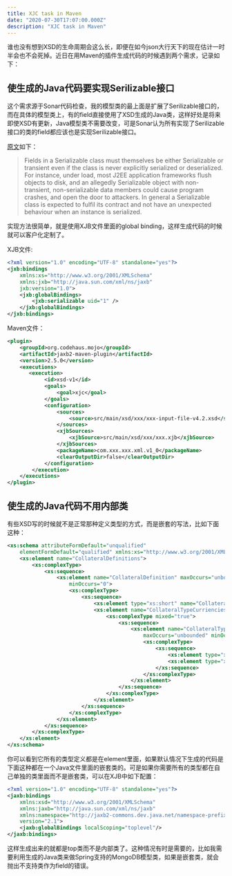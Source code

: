 ```yaml
---
title: XJC task in Maven
date: "2020-07-30T17:07:00.000Z"
description: "XJC task in Maven"
---
```


谁也没有想到XSD的生命周期会这么长，即便在如今json大行天下的现在估计一时半会也不会死掉。近日在用Maven的插件生成代码的时候遇到两个需求，记录如下：

## 使生成的Java代码要实现Serilizable接口

这个需求源于Sonar代码检查，我的模型类的最上面是扩展了Serilizable接口的，而在具体的模型类上，有的field直接使用了XSD生成的Java类，这样好处是将来即使XSD有更新，Java模型类不需要改变，可是Sonar认为所有实现了Serilizable接口的类的field都应该也是实现Serilizable接口。 

[原文](https://rules.sonarsource.com/java/RSPEC-1948)如下：
>Fields in a Serializable class must themselves be either Serializable or transient even if the class is never explicitly serialized or deserialized. For instance, under load, most J2EE application frameworks flush objects to disk, and an allegedly Serializable object with non-transient, non-serializable data members could cause program crashes, and open the door to attackers. In general a Serializable class is expected to fulfil its contract and not have an unexpected behaviour when an instance is serialized.

实现方法很简单，就是使用XJB文件里面的global binding，这样生成代码的时候就可以客户化定制了。

XJB文件:

```xml
<?xml version="1.0" encoding="UTF-8" standalone="yes"?>
<jxb:bindings 
    xmlns:xs="http://www.w3.org/2001/XMLSchema"
    xmlns:jxb="http://java.sun.com/xml/ns/jaxb"
    jxb:version="1.0">
	<jxb:globalBindings>
		<jxb:serializable uid="1" />
	</jxb:globalBindings>
</jxb:bindings>
```

Maven文件：

```xml
<plugin>
    <groupId>org.codehaus.mojo</groupId>
    <artifactId>jaxb2-maven-plugin</artifactId>
    <version>2.5.0</version>
    <executions>
       <execution>
            <id>xsd-v1</id>
            <goals>
                <goal>xjc</goal>
            </goals>
            <configuration>
                <sources>
                    <source>src/main/xsd/xxx/xxx-input-file-v4.2.xsd</source>
                </sources>
                <xjbSources>
                    <xjbSource>src/main/xsd/xxx/xxx.xjb</xjbSource>
                </xjbSources>
                <packageName>com.xxx.xxx.xml.v1_0</packageName>
                <clearOutputDir>false</clearOutputDir>
            </configuration>
        </execution> 
    </executions>
</plugin>    
```

## 使生成的Java代码不用内部类

有些XSD写的时候就不是正常那种定义类型的方式，而是嵌套的写法，比如下面这种：

```xml
<xs:schema attributeFormDefault="unqualified"
	elementFormDefault="qualified" xmlns:xs="http://www.w3.org/2001/XMLSchema">
	<xs:element name="CollateralDefinitions">
		<xs:complexType>
			<xs:sequence>
				<xs:element name="CollateralDefinition" maxOccurs="unbounded"
					minOccurs="0">
					<xs:complexType>
						<xs:sequence>
							<xs:element type="xs:short" name="CollateralTypeID" />>
							<xs:element name="CollateralTypeCurriencies">
								<xs:complexType mixed="true">
									<xs:sequence>
										<xs:element name="CollateralTypeCurrency"
											maxOccurs="unbounded" minOccurs="0">
											<xs:complexType>
												<xs:sequence>
													<xs:element type="xs:string" name="CurrencyCode" />
													<xs:element type="xs:string" name="IncludeExclude" />
												</xs:sequence>
											</xs:complexType>
										</xs:element>
									</xs:sequence>
								</xs:complexType>
							</xs:element>
                        </xs:sequence>
                    </xs:complexType>  
                </xs:element>          
		    </xs:sequence>
		</xs:complexType>
	</xs:element>
</xs:schema>
```

你可以看到它所有的类型定义都是在element里面，如果默认情况下生成的代码是下面这种都在一个Java文件里面的嵌套类的。可是如果你需要所有的类型都在自己单独的类里面而不是嵌套类，可以在XJB中如下配置：

```xml
<?xml version="1.0" encoding="UTF-8" standalone="yes"?>
<jaxb:bindings
    xmlns:xsd="http://www.w3.org/2001/XMLSchema"
    xmlns:jaxb="http://java.sun.com/xml/ns/jaxb"
    xmlns:namespace="http://jaxb2-commons.dev.java.net/namespace-prefix"
    version="2.1">
    <jaxb:globalBindings localScoping="toplevel"/>
</jaxb:bindings>
```

这样生成出来的就都是top类而不是内部类了。这种情况有时是需要的，比如我需要利用生成的Java类来做Spring支持的MongoDB模型类，如果是嵌套类，就会抛出不支持类作为field的错误。
